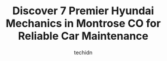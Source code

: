 ---
layout: ampstory
image: https://images.unsplash.com/photo-1639928204495-14caa69ed1b5?ixlib=rb-4.0.3&ixid=MnwxMjA3fDB8MHxwaG90by1wYWdlfHx8fGVufDB8fHx8&auto=format&fit=crop&w=640&h=853&q=80
author: techidn
featured: false
description: Searching for the finest Hyundai Mechanic in Montrose CO, USA? Look no further than the 7 best Hyundai Mechanic in the area, where youll find a team of highly qualified professionals ready 
title: Discover 7 Premier Hyundai Mechanics in Montrose CO for Reliable Car Maintenance
cover:
   title: Discover 7 Premier Hyundai Mechanics in Montrose CO for Reliable Car Maintenance
   subtitle: Rickpate
   background: https://images.unsplash.com/photo-1639928204495-14caa69ed1b5?ixlib=rb-4.0.3&ixid=MnwxMjA3fDB8MHxwaG90by1wYWdlfHx8fGVufDB8fHx8&auto=format&fit=crop&w=640&h=853&q=80

pages: 
 - layout: thirds
   top: <h1>#1 Flower Motor Company Chrysler Dodge Jeep Ram</h1>
   bottom: "<p>The Jeep dealer in my previous city was arrogant, lacked adequate staff, always rescheduled appts, low-balled estimates and needed a weeks notice for an oil change. Inste</p>"
   background: https://www.knot35.com/toplist/wp-content/uploads/2023/06/best-hyundai-mechanic-1-in-montrose-co-1685834222.jpeg
   backgroundblur: true
 - layout: thirds
   top: <h1>#2 Americas Auto & Tire</h1>
   bottom: "<p>1000 N Townsend Ave, Montrose, CO 81401, United States</p>"
   background: https://www.knot35.com/toplist/wp-content/uploads/2023/06/best-hyundai-mechanic-2-in-montrose-co-1685834223.jpeg
   cta:
      link: https://www.knot35.com/toplist/discover-7-premier-hyundai-mechanics-in-montrose-co-for-reliable-car-maintenance/
      text: Discover 7 Premier Hyundai Mechanics in Montrose CO for Reliable Car Maintenance
 - layout: thirds
   top: <h1>#3 Scotts Montrose Auto Repair</h1>
   bottom: "<p>2000 E Main St, Montrose, CO 81401, United States</p>"
   background: https://www.knot35.com/toplist/wp-content/uploads/2023/06/best-hyundai-mechanic-3-in-montrose-co-1685834223.jpeg
   cta:
      link: https://www.knot35.com/toplist/discover-7-premier-hyundai-mechanics-in-montrose-co-for-reliable-car-maintenance/
      text: Discover 7 Premier Hyundai Mechanics in Montrose CO for Reliable Car Maintenance
 - layout: thirds
   top: <h1>#4 Mohrs Automotive</h1>
   bottom: "<p>1141 N Townsend Ave, Montrose, CO 81401, United States</p>"
   background: https://images.unsplash.com/photo-1488554378835-f7acf46e6c98?ixlib=rb-4.0.3&ixid=MnwxMjA3fDB8MHxwaG90by1wYWdlfHx8fGVufDB8fHx8&auto=format&fit=crop&w=640&h=853&q=80
   cta:
      link: https://www.knot35.com/toplist/discover-7-premier-hyundai-mechanics-in-montrose-co-for-reliable-car-maintenance/
      text: Discover 7 Premier Hyundai Mechanics in Montrose CO for Reliable Car Maintenance
 - layout: thirds
   top: <h1>#5 A&A Auto Customs Tires & Wheels, LLC</h1>
   bottom: "<p>530 N Townsend Ave, Montrose, CO 81401, United States</p>"
   background: https://images.unsplash.com/photo-1515405295579-ba7b45403062?ixlib=rb-4.0.3&ixid=MnwxMjA3fDB8MHxwaG90by1wYWdlfHx8fGVufDB8fHx8&auto=format&fit=crop&w=640&h=853&q=80
   cta:
      link: https://www.knot35.com/toplist/discover-7-premier-hyundai-mechanics-in-montrose-co-for-reliable-car-maintenance/
      text: Discover 7 Premier Hyundai Mechanics in Montrose CO for Reliable Car Maintenance
 - layout: thirds
   top: <h1>#6 AATCO Transmission & Auto Repair</h1>
   bottom: "<p>2545 S Townsend Ave, Montrose, CO 81401, United States</p>"
   background: https://images.unsplash.com/photo-1541356665065-22676f35dd40?ixlib=rb-4.0.3&ixid=MnwxMjA3fDB8MHxwaG90by1wYWdlfHx8fGVufDB8fHx8&auto=format&fit=crop&w=640&h=853&q=80
   cta:
      link: https://www.knot35.com/toplist/discover-7-premier-hyundai-mechanics-in-montrose-co-for-reliable-car-maintenance/
      text: Discover 7 Premier Hyundai Mechanics in Montrose CO for Reliable Car Maintenance
 - layout: thirds
   top: <h1>#7 Dads Automotive</h1>
   bottom: "<p>1210 N Townsend Ave, Montrose, CO 81401, United States</p>"
   background: https://images.unsplash.com/photo-1597773150796-e5c14ebecbf5?ixlib=rb-4.0.3&ixid=MnwxMjA3fDB8MHxwaG90by1wYWdlfHx8fGVufDB8fHx8&auto=format&fit=crop&w=640&h=853&q=80
   cta:
      link: https://www.knot35.com/toplist/discover-7-premier-hyundai-mechanics-in-montrose-co-for-reliable-car-maintenance/
      text: Discover 7 Premier Hyundai Mechanics in Montrose CO for Reliable Car Maintenance
 - layout: thirds
   middle: Continue reading...
   background: https://images.unsplash.com/photo-1608501821300-4f99e58bba77?ixlib=rb-4.0.3&ixid=MnwxMjA3fDB8MHxwaG90by1wYWdlfHx8fGVufDB8fHx8&auto=format&fit=crop&w=640&h=853&q=80
   cta:
      link: https://www.knot35.com/toplist/discover-7-premier-hyundai-mechanics-in-montrose-co-for-reliable-car-maintenance/
      text: Discover 7 Premier Hyundai Mechanics in Montrose CO for Reliable Car Maintenance
      
---